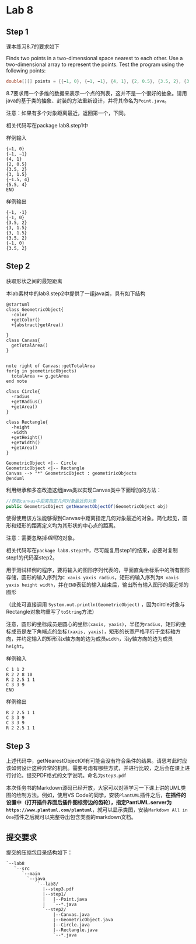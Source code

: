 # Lab 8
## Step 1

课本练习8.7的要求如下

Finds two points in a two-dimensional space nearest to each other. Use a two-dimensional array to represent the points. Test the program using the following points:
```java
double[][] points = {{−1, 0}, {−1, −1}, {4, 1}, {2, 0.5}, {3.5, 2}, {3, 1.5}, {−1.5, 4}, {5.5, 4}};
```

8.7要求用一个多维的数据来表示一个点的列表，这并不是一个很好的抽象。请用java的基于类的抽象、封装的方法重新设计，并将其命名为`Point.java`。

注意：如果有多个对象距离最近，返回第一个，下同。

相关代码写在package lab8.step1中

  样例输入
  ```
  {−1, 0}
  {−1, −1}
  {4, 1}
  {2, 0.5}
  {3.5, 2}
  {3, 1.5}
  {−1.5, 4}
  {5.5, 4}
  END
  ```

  样例输出
  ```
  {-1, -1}
  {-1, 0}
  {3.5, 2}
  {3, 1.5}
  {3, 1.5}
  {3.5, 2}
  {-1, 0}
  {3.5, 2}
  ```

## Step 2

获取形状之间的最短距离

本lab素材中的lab8.step2中提供了一组java类，具有如下结构
```plantuml
@startuml
class GeometricObject{
  -color
  +getColor()
  +{abstract}getArea()

}
class Canvas{
  getTotalArea()
}


note right of Canvas::getTotalArea
for(g in geometiricObjects)
  totalArea += g.getArea
end note

class Circle{
  -radius
  +getRadius()
  +getArea()
}

class Rectangle{
  -height
  -width
  +getHeight()
  +getWidth()
  +getArea()
}

GeometricObject <|-- Circle
GeometricObject <|-- Rectangle
Canvas --> "*" GeometricObject : geometiricObjects
@enduml

```
利用继承和多态改造这组java类以实现Canvas类中下面增加的方法：
```java
//获取canvas中距离指定几何对象最近的对象
public GeometricObject getNearestObjectOf(GeometricObject obj)
```

使得使用该方法能够得到Canvas中距离指定几何对象最近的对象。简化起见，圆形和矩形的距离定义均为其形状的中心点的距离。

注意：需要忽略掉*相同*的对象。

相关代码写在`package lab8.step2`中，尽可能复用step1的结果，必要时复制step1的代码至step2。

用于测试样例的程序，要将输入的图形序列代表的，平面直角坐标系中的所有图形存储，圆形的输入序列为`C xaxis yaxis radius`，矩形的输入序列为`R xaxis yaxis height width`，并在`END`表征的输入结束后，输出所有输入图形的最近邻的图形

（此处可直接调用 `System.out.println(GeometricObject)` ，因为circle对象与Rectangle对象均重写了`toString`方法）

注意，圆形的坐标成员是圆心的坐标`(xaxis, yaxis)`，半径为`radius`，矩形的坐标成员是左下角端点的坐标`(xaxis, yaxis)`，矩形的长宽严格平行于坐标轴方向，并约定输入的矩形沿x轴方向的边为成员`width`，沿y轴方向的边为成员`height`。

  样例输入
  ```
  C 1 1 2
  R 2 2 8 10
  R 2 2.5 1 1
  C 3 3 9
  END
  ```

  样例输出
  ```
  R 2 2.5 1 1
  C 3 3 9
  C 3 3 9
  R 2 2.5 1 1
  ```

## Step 3

上述代码中，getNearestObjectOf有可能会没有符合条件的结果。请思考此时应该如何设计这种异常的机制。需要考虑有哪些方式，并进行比较，之后会在课上进行讨论。提交PDF格式的文字说明。命名为`step3.pdf`

本次任务书的Markdown源码已经开放，大家可以对照学习一下课上讲的UML类图的绘制方法。例如，使用VS Code的同学，安装`PlantUML`插件之后，**在插件的设置中（打开插件界面后插件图标旁边的齿轮），指定PantUML.server为`https://www.plantuml.com/plantuml`**，就可以显示类图，安装`Markdown All in One`插件之后就可以完整导出包含类图的markdown文档。

## 提交要求

提交的压缩包目录结构如下：
```
`--lab8
   `--src
      `--main
        `--java
            `--lab8/
              |--step3.pdf
              |--step1/
              |   |--Point.java
              |   `--*.java
              `--step2/
                  |--Canvas.java
                  |--GeometricObject.java
                  |--Circle.java
                  |--Rectangle.java
                  `--*.java
```